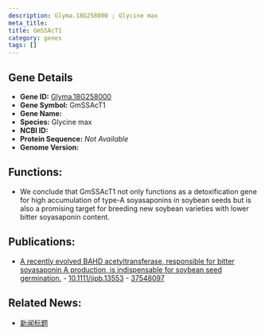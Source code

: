 ```yaml
---
description: Glyma.18G258000 ; Glycine max
meta_title:
title: GmSSAcT1
category: genes
tags: []
---
```


## Gene Details
- **Gene ID:**	[Glyma.18G258000](https://www.maizegdb.org/gene_center/gene/Glyma.18G258000)
- **Gene Symbol:** GmSSAcT1
- **Gene Name:** 
- **Species:** Glycine max
- **NCBI ID:** [  ]()
- **Protein Sequence:** *Not Available*
- **Genome Version:** []()

## Functions:
   - We conclude that GmSSAcT1 not only functions as a detoxification gene for high accumulation of type-A soyasaponins in soybean seeds but is also a promising target for breeding new soybean varieties with lower bitter soyasaponin content.

## Publications:
   - [A recently evolved BAHD acetyltransferase, responsible for bitter soyasaponin A production, is indispensable for soybean seed germination.]( https://onlinelibrary.wiley.com/doi/full/10.1111/jipb.13553 ) - [10.1111/jipb.13553]( https://onlinelibrary.wiley.com/doi/full/10.1111/jipb.13553 ) - [37548097](https://pubmed.ncbi.nlm.nih.gov/37548097/)

## Related News:
   - [新闻标题](https://mp.weixin.qq.com/s/aop8Q65KFuUfMqsomiPWeg)
